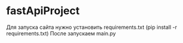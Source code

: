 # fastApiProject

Для запуска сайта нужно установить requirements.txt (pip install -r requirements.txt)
После запускаем main.py







